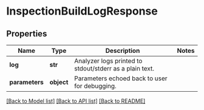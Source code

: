 # InspectionBuildLogResponse

## Properties
Name | Type | Description | Notes
------------ | ------------- | ------------- | -------------
**log** | **str** | Analyzer logs printed to stdout/stderr as a plain text. | 
**parameters** | **object** | Parameters echoed back to user for debugging. | 

[[Back to Model list]](../README.md#documentation-for-models) [[Back to API list]](../README.md#documentation-for-api-endpoints) [[Back to README]](../README.md)


